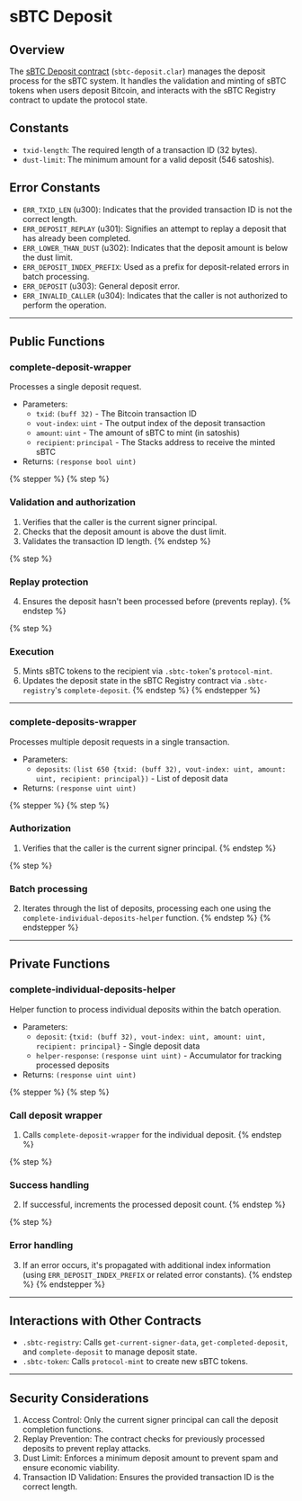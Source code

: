 # sBTC Deposit

## Overview

The [sBTC Deposit contract](https://github.com/stacks-network/sbtc/blob/main/contracts/contracts/sbtc-deposit.clar) (`sbtc-deposit.clar`) manages the deposit process for the sBTC system. It handles the validation and minting of sBTC tokens when users deposit Bitcoin, and interacts with the sBTC Registry contract to update the protocol state.

## Constants

* `txid-length`: The required length of a transaction ID (32 bytes).
* `dust-limit`: The minimum amount for a valid deposit (546 satoshis).

## Error Constants

* `ERR_TXID_LEN` (u300): Indicates that the provided transaction ID is not the correct length.
* `ERR_DEPOSIT_REPLAY` (u301): Signifies an attempt to replay a deposit that has already been completed.
* `ERR_LOWER_THAN_DUST` (u302): Indicates that the deposit amount is below the dust limit.
* `ERR_DEPOSIT_INDEX_PREFIX`: Used as a prefix for deposit-related errors in batch processing.
* `ERR_DEPOSIT` (u303): General deposit error.
* `ERR_INVALID_CALLER` (u304): Indicates that the caller is not authorized to perform the operation.

***

## Public Functions

### complete-deposit-wrapper

Processes a single deposit request.

* Parameters:
  * `txid`: `(buff 32)` - The Bitcoin transaction ID
  * `vout-index`: `uint` - The output index of the deposit transaction
  * `amount`: `uint` - The amount of sBTC to mint (in satoshis)
  * `recipient`: `principal` - The Stacks address to receive the minted sBTC
* Returns: `(response bool uint)`

{% stepper %}
{% step %}
### Validation and authorization

1. Verifies that the caller is the current signer principal.
2. Checks that the deposit amount is above the dust limit.
3. Validates the transaction ID length.
{% endstep %}

{% step %}
### Replay protection

4. Ensures the deposit hasn't been processed before (prevents replay).
{% endstep %}

{% step %}
### Execution

5. Mints sBTC tokens to the recipient via `.sbtc-token`'s `protocol-mint`.
6. Updates the deposit state in the sBTC Registry contract via `.sbtc-registry`'s `complete-deposit`.
{% endstep %}
{% endstepper %}

***

### complete-deposits-wrapper

Processes multiple deposit requests in a single transaction.

* Parameters:
  * `deposits`: `(list 650 {txid: (buff 32), vout-index: uint, amount: uint, recipient: principal})` - List of deposit data
* Returns: `(response uint uint)`

{% stepper %}
{% step %}
### Authorization

1. Verifies that the caller is the current signer principal.
{% endstep %}

{% step %}
### Batch processing

2. Iterates through the list of deposits, processing each one using the `complete-individual-deposits-helper` function.
{% endstep %}
{% endstepper %}

***

## Private Functions

### complete-individual-deposits-helper

Helper function to process individual deposits within the batch operation.

* Parameters:
  * `deposit`: `{txid: (buff 32), vout-index: uint, amount: uint, recipient: principal}` - Single deposit data
  * `helper-response`: `(response uint uint)` - Accumulator for tracking processed deposits
* Returns: `(response uint uint)`

{% stepper %}
{% step %}
### Call deposit wrapper

1. Calls `complete-deposit-wrapper` for the individual deposit.
{% endstep %}

{% step %}
### Success handling

2. If successful, increments the processed deposit count.
{% endstep %}

{% step %}
### Error handling

3. If an error occurs, it's propagated with additional index information (using `ERR_DEPOSIT_INDEX_PREFIX` or related error constants).
{% endstep %}
{% endstepper %}

***

## Interactions with Other Contracts

* `.sbtc-registry`: Calls `get-current-signer-data`, `get-completed-deposit`, and `complete-deposit` to manage deposit state.
* `.sbtc-token`: Calls `protocol-mint` to create new sBTC tokens.

***

## Security Considerations

1. Access Control: Only the current signer principal can call the deposit completion functions.
2. Replay Prevention: The contract checks for previously processed deposits to prevent replay attacks.
3. Dust Limit: Enforces a minimum deposit amount to prevent spam and ensure economic viability.
4. Transaction ID Validation: Ensures the provided transaction ID is the correct length.
